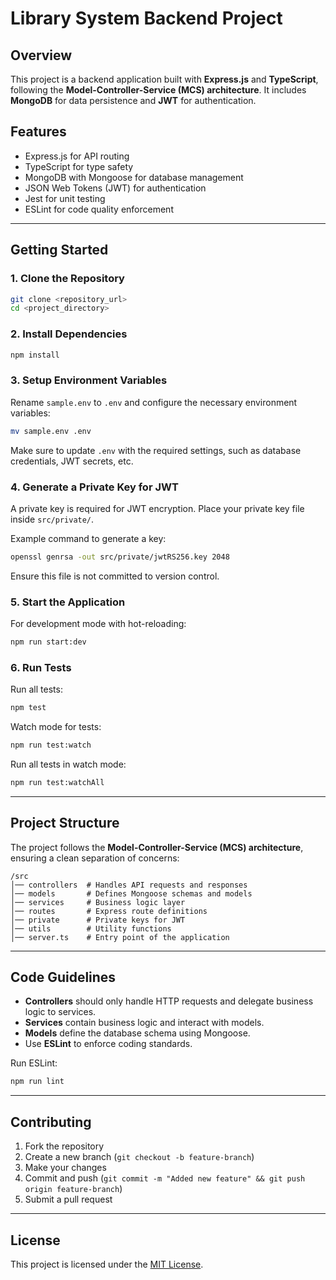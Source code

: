 # Library System Backend Project

## Overview
This project is a backend application built with **Express.js** and **TypeScript**, following the **Model-Controller-Service (MCS) architecture**. It includes **MongoDB** for data persistence and **JWT** for authentication.

## Features
- Express.js for API routing
- TypeScript for type safety
- MongoDB with Mongoose for database management
- JSON Web Tokens (JWT) for authentication
- Jest for unit testing
- ESLint for code quality enforcement

---

## Getting Started

### 1. Clone the Repository
```sh
git clone <repository_url>
cd <project_directory>
```

### 2. Install Dependencies
```sh
npm install
```

### 3. Setup Environment Variables
Rename `sample.env` to `.env` and configure the necessary environment variables:
```sh
mv sample.env .env
```
Make sure to update `.env` with the required settings, such as database credentials, JWT secrets, etc.

### 4. Generate a Private Key for JWT
A private key is required for JWT encryption. Place your private key file inside `src/private/`.

Example command to generate a key:
```sh
openssl genrsa -out src/private/jwtRS256.key 2048
```
Ensure this file is not committed to version control.

### 5. Start the Application
For development mode with hot-reloading:
```sh
npm run start:dev
```

### 6. Run Tests
Run all tests:
```sh
npm test
```
Watch mode for tests:
```sh
npm run test:watch
```
Run all tests in watch mode:
```sh
npm run test:watchAll
```

---

## Project Structure
The project follows the **Model-Controller-Service (MCS) architecture**, ensuring a clean separation of concerns:
```
/src
│── controllers  # Handles API requests and responses
│── models       # Defines Mongoose schemas and models
│── services     # Business logic layer
│── routes       # Express route definitions
│── private      # Private keys for JWT
│── utils        # Utility functions
│── server.ts    # Entry point of the application
```

---

## Code Guidelines
- **Controllers** should only handle HTTP requests and delegate business logic to services.
- **Services** contain business logic and interact with models.
- **Models** define the database schema using Mongoose.
- Use **ESLint** to enforce coding standards.

Run ESLint:
```sh
npm run lint
```

---

## Contributing
1. Fork the repository
2. Create a new branch (`git checkout -b feature-branch`)
3. Make your changes
4. Commit and push (`git commit -m "Added new feature" && git push origin feature-branch`)
5. Submit a pull request

---

## License
This project is licensed under the [MIT License](LICENSE).

